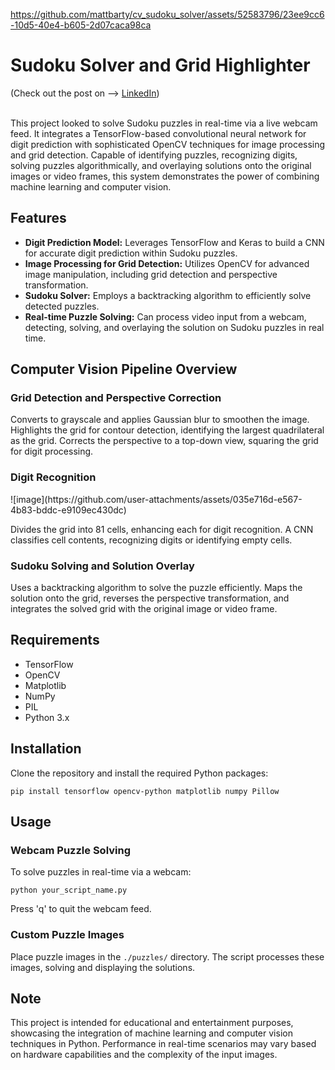 https://github.com/mattbarty/cv_sudoku_solver/assets/52583796/23ee9cc6-10d5-40e4-b605-2d07caca98ca

<h1>Sudoku Solver and Grid Highlighter</h1>
(Check out the post on --> <a href="https://www.linkedin.com/feed/update/urn:li:activity:7101517894634586112/" target="_blank">LinkedIn</a>)</br></br>
<p>This project looked to solve Sudoku puzzles in real-time via a live webcam feed. 
  It integrates a TensorFlow-based convolutional neural network for digit prediction with sophisticated OpenCV techniques for image processing and grid detection. Capable of identifying puzzles, recognizing digits, solving puzzles algorithmically, and overlaying solutions onto the original images or video frames, this system demonstrates the power of combining machine learning and computer vision.</p>

<h2>Features</h2>
<ul>
<li><strong>Digit Prediction Model:</strong> Leverages TensorFlow and Keras to build a CNN for accurate digit prediction within Sudoku puzzles.</li>
<li><strong>Image Processing for Grid Detection:</strong> Utilizes OpenCV for advanced image manipulation, including grid detection and perspective transformation.</li>
<li><strong>Sudoku Solver:</strong> Employs a backtracking algorithm to efficiently solve detected puzzles.</li>
<li><strong>Real-time Puzzle Solving:</strong> Can process video input from a webcam, detecting, solving, and overlaying the solution on Sudoku puzzles in real time.</li>
</ul>

<h2>Computer Vision Pipeline Overview</h2>
<h3>Grid Detection and Perspective Correction</h3>
<p>Converts to grayscale and applies Gaussian blur to smoothen the image. Highlights the grid for contour detection, identifying the largest quadrilateral as the grid. Corrects the perspective to a top-down view, squaring the grid for digit processing.</p>

<h3>Digit Recognition</h3>
![image](https://github.com/user-attachments/assets/035e716d-e567-4b83-bddc-e9109ec430dc)
<p>Divides the grid into 81 cells, enhancing each for digit recognition. A CNN classifies cell contents, recognizing digits or identifying empty cells.</p>

<h3>Sudoku Solving and Solution Overlay</h3>
<p>Uses a backtracking algorithm to solve the puzzle efficiently. Maps the solution onto the grid, reverses the perspective transformation, and integrates the solved grid with the original image or video frame.</p>

<h2>Requirements</h2>
<ul>
<li>TensorFlow</li>
<li>OpenCV</li>
<li>Matplotlib</li>
<li>NumPy</li>
<li>PIL</li>
<li>Python 3.x</li>
</ul>

<h2>Installation</h2>
<p>Clone the repository and install the required Python packages:</p>
<code>pip install tensorflow opencv-python matplotlib numpy Pillow</code>

<h2>Usage</h2>
<h3>Webcam Puzzle Solving</h3>
<p>To solve puzzles in real-time via a webcam:</p>
<code>python your_script_name.py</code>
<p>Press 'q' to quit the webcam feed.</p>

<h3>Custom Puzzle Images</h3>
<p>Place puzzle images in the <code>./puzzles/</code> directory. The script processes these images, solving and displaying the solutions.</p>

<h2>Note</h2>
<p>This project is intended for educational and entertainment purposes, showcasing the integration of machine learning and computer vision techniques in Python. Performance in real-time scenarios may vary based on hardware capabilities and the complexity of the input images.</p>

